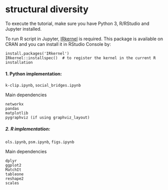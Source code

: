 # structural diversity

To execute the tutorial, make sure you have Python 3, R/RStudio and Jupyter installed.

To run R script in Jupyter, [IRkernel](https://github.com/IRkernel/IRkernel) is required. This package is available on CRAN and you can install it in RStudio Console by:
```
install.packages('IRkernel')
IRkernel::installspec()  # to register the kernel in the current R installation
```

#### 1. Python implementation:
`k-clip.ipynb`,
`social_bridges.ipynb`

Main dependencies
```
networkx
pandas
matplotlib
pygraphviz (if using graphviz_layout)
```

##### 2. R implementation:
`ols.ipynb`,
`psm.ipynb`,
`figs.ipynb`

Main dependencies
```
dplyr
ggplot2
MatchIt
tableone
reshape2
scales
```
